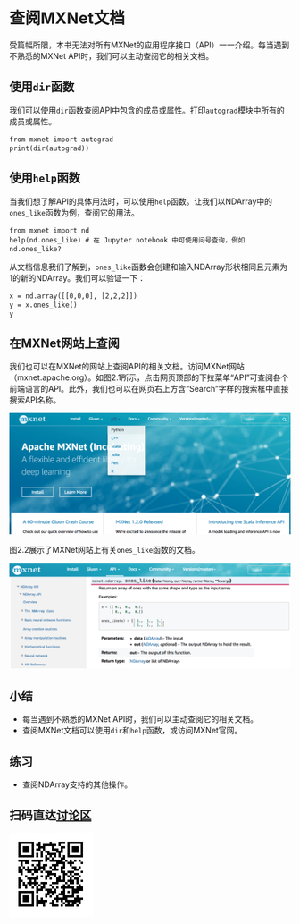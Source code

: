 # 查阅MXNet文档

受篇幅所限，本书无法对所有MXNet的应用程序接口（API）一一介绍。每当遇到不熟悉的MXNet API时，我们可以主动查阅它的相关文档。


## 使用`dir`函数

我们可以使用`dir`函数查阅API中包含的成员或属性。打印`autograd`模块中所有的成员或属性。

```{.python .input  n=1}
from mxnet import autograd
print(dir(autograd))
```

## 使用`help`函数

当我们想了解API的具体用法时，可以使用`help`函数。让我们以NDArray中的`ones_like`函数为例，查阅它的用法。

```{.python .input}
from mxnet import nd
help(nd.ones_like) # 在 Jupyter notebook 中可使用问号查询，例如 nd.ones_like?
```

从文档信息我们了解到，`ones_like`函数会创建和输入NDArray形状相同且元素为1的新的NDArray。我们可以验证一下：

```{.python .input}
x = nd.array([[0,0,0], [2,2,2]])
y = x.ones_like()
y
```

## 在MXNet网站上查阅

我们也可以在MXNet的网站上查阅API的相关文档。访问MXNet网站（mxnet.apache.org）。如图2.1所示，点击网页顶部的下拉菜单“API”可查阅各个前端语言的API。此外，我们也可以在网页右上方含“Search”字样的搜索框中直接搜索API名称。

![MXNet官方网站（mxnet.apache.org）。点击顶部的下拉菜单“API”可查阅各个前端语言的API。在右上方含“Search”字样的搜索框中也可直接搜索API名称。](../img/mxnet-website.png)

图2.2展示了MXNet网站上有关`ones_like`函数的文档。

![MXNet网站上有关`ones_like`函数的文档。](../img/ones_like.png)

## 小结

* 每当遇到不熟悉的MXNet API时，我们可以主动查阅它的相关文档。
* 查阅MXNet文档可以使用`dir`和`help`函数，或访问MXNet官网。


## 练习

* 查阅NDArray支持的其他操作。


## 扫码直达[讨论区](https://discuss.gluon.ai/t/topic/7116)

![](../img/qr_lookup-api.svg)
